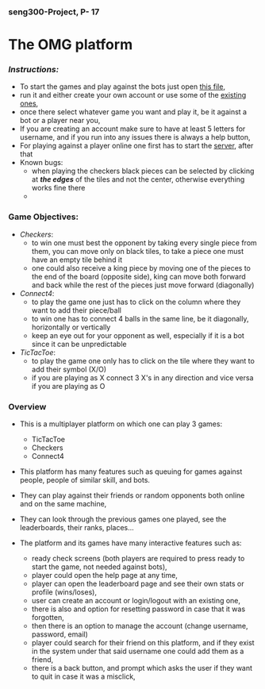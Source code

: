 ### seng300-Project, P- 17 

# The OMG platform

### *Instructions:*
- To start the games and play against the bots just open [this file](src/main/java/org/seng/gui/HelloApplication.java),
- run it and either create your own account or use some of the [existing ones](./output.txt),
- once there select whatever game you want and play it, be it against a bot or a player near you, 
- If you are creating an account make sure to have at least 5 letters for username, and if you run into any issues there is always a help button,
- For playing against a player online one first has to start the [server](src/main/java/org/seng/networking/SocketMatchServer), after that
- Known bugs:
  - when playing the checkers black pieces can be selected by clicking at ***the edges*** of the tiles and not the center, otherwise everything works fine there
  - 
### Game Objectives:
  - *Checkers*:
    - to win one must best the opponent by taking every single piece from them, you can move only on black tiles, to take a piece one must have an empty tile behind it
    - one could also receive a king piece by moving one of the pieces to the end of the board (opposite side), king can move both forward and back while the rest of the pieces just move forward (diagonally)
  - *Connect4*:
    - to play the game one just has to click on the column where they want to add their piece/ball
    - to win one has to connect 4 balls in the same line, be it diagonally, horizontally or vertically 
    - keep an eye out for your opponent as well, especially if it is a bot since it can be unpredictable
  - *TicTacToe*:
    - to play the game one only has to click on the tile where they want to add their symbol (X/O)
    - if you are playing as X connect 3 X's in any direction and vice versa if you are playing as O 
### Overview

- This is a multiplayer platform on which one can play 3 games:
  - TicTacToe
  - Checkers
  - Connect4

- This platform has many features such as queuing for games against people, people of similar skill, and bots.
- They can play against their friends or random opponents both online and on the same machine,
- They can look through the previous games one played, see the leaderboards, their ranks, places... 

- The platform and its games have many interactive features such as:
  - ready check screens (both players are required to press ready to start the game, not needed against bots),
  - player could open the help page at any time,
  -  player can open the leaderboard page and see their own stats or profile (wins/loses),
  -  user can create an account or login/logout with an existing one,
  -  there is also and option for resetting password in case that it was forgotten,
  -  then there is an option to manage the account (change username, password, email)
  -  player could search for their friend on this platform, and if they exist in the system under that said username one could add them as a friend,
  -  there is a back button, and prompt which asks the user if they want to quit in case it was a misclick,
